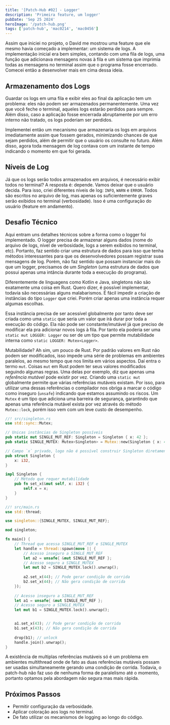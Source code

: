 ```yaml
---
title: '[Patch-Hub #02] - Logger'
description: 'Primeira feature, um logger'
pubDate: 'Sep 25 2024'
heroImage: '/patch-hub.png'
tags: ['patch-hub', 'mac0214', 'mac0456']
---
```


Assim que iniciei no projeto, o David me mostrou uma feature que ele mesmo havia começado a implementar: um sistema de logs. A implementação inicial era bem simples, contando com uma fila de logs, uma função que adicionava mensagens novas à fila e um sistema que imprimia todas as mensagens no terminal assim que o programa fosse encerrado. Comecei então a desenvolver mais em cima dessa ideia.

## Armazenamento dos Logs

Guardar os logs em uma fila e exibir eles ao final da aplicação tem um problema: eles não podem ser armazenados permanentemente. Uma vez que você feche o terminal, aqueles logs estarão perdidos para sempre. Além disso, caso a aplicação fosse encerrada abruptamente por um erro interno não tratado, os logs poderiam ser perdidos.

Implementei então um mecanismo que armazenaria os logs em arquivos imediatamente assim que fossem gerados, minimizando chances de que sejam perdidos, além de permitir que o usuário os consulte no futuro. Além disso, agora toda mensagem de log contava com um instante de tempo indicando o momento em que foi gerada.

## Níveis de Log

Já que os logs serão todos armazenados em arquivos, é necessário exibir todos no terminal? A resposta é: depende. Vamos deixar que o usuário decida. Para isso, criei diferentes níveis de log: `INFO`, `WARN` e `ERROR`. Todos são escritos no arquivo de log, mas apenas os suficientemente graves serão exibidos no terminal (verbosidade). Isso é uma configuração do usuário (feature em andamento).

## Desafio Técnico

Aqui entram uns detalhes técnicos sobre a forma como o logger foi implementado. O logger precisa de armazenar alguns dados (nome do arquivo de logs, nível de verbosidade, logs a serem exibidos no terminal, etc). Portanto, faz sentido criar uma estrutura de dados para isso que tenha métodos interessantes para que os desenvolvedores possam registrar suas mensagens de log. Porém, não faz sentido que possam instanciar mais do que um logger, precisamos de um _Singleton_ (uma estrutura de dados que possui apenas uma intância durante toda a execução do programa).

Diferentemente de linguagens como Kotlin e Java, singletons não são exatamente uma coisa em Rust. Quero dizer, é possível implementar, todavia são necessárias alguns malabarismos. É fácil impedir a criação de instâncias do tipo `Logger` que criei. Porém criar apenas uma instância requer algumas escolhas.

Essa instância precisa de ser acessível globalmente por tanto deve ser criada como uma `static` que seria um valor que irá durar por toda a execução do código. Ela não pode ser constante/imutável já que preciso de modificar ela pra adicionar novos logs à fila. Por tanto ela poderia ser uma `static mut LOGGER: Logger` ou ser de um tipo que permite mutabilidade interna como `static LOGGER: Mutex<Logger>`.

Mutabilidade? Ah sim, um pouco de Rust. Por padrão valores em Rust não podem ser modificados, isso impede uma série de problemas em ambientes paralelos, ao mesmo tempo que nos limita em vários aspectos. Daí entra o termo `mut`. Coisas `mut` em Rust podem ter seus valores modificados seguindo algumas regras. Uma delas por exemplo, diz que apenas uma _referência mutável_ pode existir por vez. Criando uma `static mut` globalmente permite que várias referências mutáveis existam. Por isso, para utilizar uma dessas referências o compilador nos obriga a marcar o código como inseguro (`unsafe`) indicando que estamos assumindo os riscos. Um `Mutex` é um tipo que adiciona uma barreira de segurança, garantindo que apenas uma referência mutável exista por vez através do método `Mutex::lock`, porém isso vem com um leve custo de desempenho.

```rs
//! src/singleton.rs
use std::sync::Mutex;

// Unicas instâncias de Singleton possíveis
pub static mut SINGLE_MUT_REF: Singleton = Singleton { x: 42 };
pub static SINGLE_MUTEX: Mutex<Singleton> = Mutex::new(Singleton { x: 42 });

// Campo `x` privado, logo não é possível construir Singleton diretamente
pub struct Singleton {
    x: i32,
}

impl Singleton {
    // Método que requer mutabilidade
    pub fn set_x(&mut self, x: i32) {
        self.x = x;
    }
}
```

```rs
//! src/main.rs
use std::thread;

use singleton::{SINGLE_MUTEX, SINGLE_MUT_REF};

mod singleton;

fn main() {  
    // Thread que acessa SINGLE_MUT_REF e SINGLE_MUTEX  
    let handle = thread::spawn(move || {
        // Acesso inseguro a SINGLE_MUT_REF
        let a2 = unsafe{ &mut SINGLE_MUT_REF };
        // Acesso seguro a SINGLE_MUTEX
        let mut b2 = SINGLE_MUTEX.lock().unwrap();
        
        a2.set_x(44); // Pode gerar condição de corrida
        b2.set_x(44); // Não gera condição de corrida
    });
    
    // Acesso inseguro a SINGLE_MUT_REF
    let a1 = unsafe{ &mut SINGLE_MUT_REF };
    // Acesso seguro a SINGLE_MUTEX
    let mut b1 = SINGLE_MUTEX.lock().unwrap();


    a1.set_x(43); // Pode gerar condição de corrida
    b1.set_x(43); // Não gera condição de corrida
    
    drop(b1); // unlock
    handle.join().unwrap();
}
```

A existência de multiplas referências mutáveis só é um problema em ambientes multithread onde de fato as duas referências mutáveis possam ser usadas simultaneamente gerando uma condição de corrida. Todavia, o patch-hub não faz uso de nenhuma forma de paralelismo até o momento, portanto optamos pela abordagem não segura mas mais rápida.

## Próximos Passos

- Permitir configuração da verbosidade.
- Aplicar coloração aos logs no terminal.
- De fato utilizar os mecanismos de logging ao longo do código.